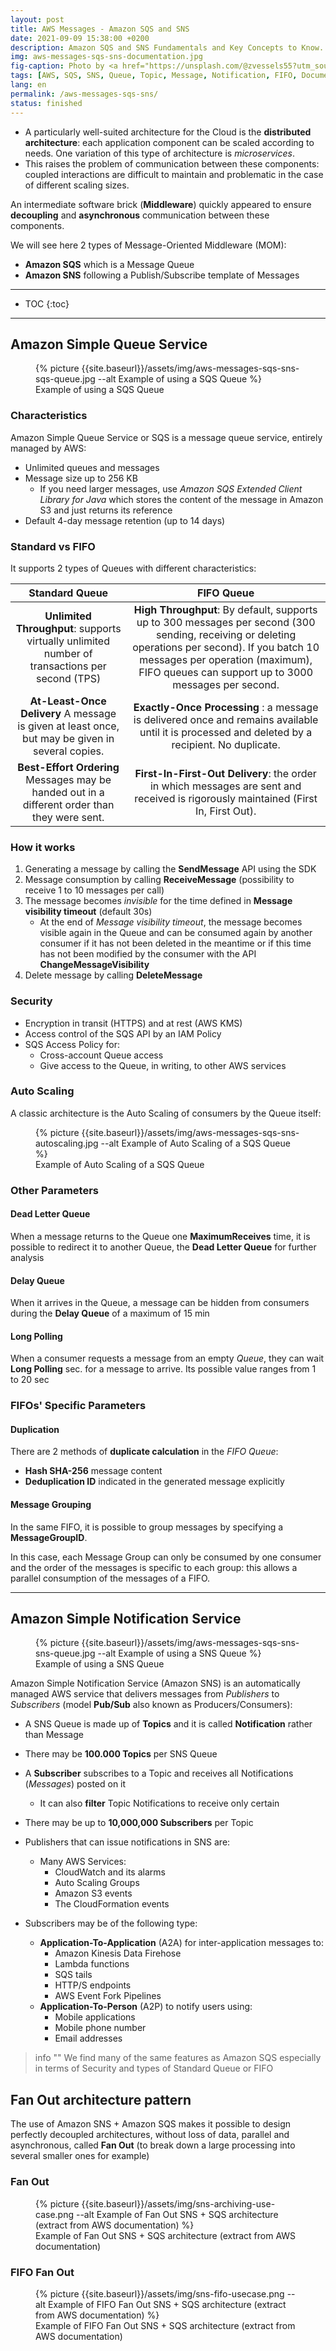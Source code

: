 ```yaml
---
layout: post
title: AWS Messages - Amazon SQS and SNS
date: 2021-09-09 15:38:00 +0200
description: Amazon SQS and SNS Fundamentals and Key Concepts to Know. Tutorial, how-to.
img: aws-messages-sqs-sns-documentation.jpg
fig-caption: Photo by <a href="https://unsplash.com/@zvessels55?utm_source=unsplash&utm_medium=referral&utm_content=creditCopyText">Zach Vessels</a> on <a href="https://unsplash.com/s/photos/traffic-jam?utm_source=unsplash&utm_medium=referral&utm_content=creditCopyText">Unsplash</a>
tags: [AWS, SQS, SNS, Queue, Topic, Message, Notification, FIFO, Documentation]
lang: en
permalink: /aws-messages-sqs-sns/
status: finished
---
```


- A particularly well-suited architecture for the Cloud is the **distributed architecture**: each application component can be scaled according to needs. One variation of this type of architecture is *microservices*.
- This raises the problem of communication between these components: coupled interactions are difficult to maintain and problematic in the case of different scaling sizes. 

An intermediate software brick (**Middleware**) quickly appeared to ensure **decoupling** and **asynchronous** communication between these components. 

We will see here 2 types of Message-Oriented Middleware (MOM):
- **Amazon SQS** which is a Message Queue
- **Amazon SNS** following a Publish/Subscribe template of Messages

<hr class="hr-text" data-content="Content">

* TOC
{:toc}


<hr class="hr-text" data-content="SQS">

## Amazon Simple Queue Service

<figure class="article">
  {% picture {{site.baseurl}}/assets/img/aws-messages-sqs-sns-sqs-queue.jpg --alt Example of using a SQS Queue %}
  <figcaption>Example of using a SQS Queue</figcaption>
</figure>

### Characteristics

Amazon Simple Queue Service or SQS is a message queue service, entirely managed by AWS:
- Unlimited queues and messages
- Message size up to 256 KB
    * If you need larger messages, use *Amazon SQS Extended Client Library for Java* which stores the content of the message in Amazon S3 and just returns its reference
- Default 4-day message retention (up to 14 days)

### Standard vs FIFO

It supports 2 types of Queues with different characteristics:

| Standard Queue  |  FIFO Queue  |
| :---: | :---: |
| **Unlimited Throughput**: supports virtually unlimited number of transactions per second (TPS)  |  **High Throughput**:  By default, supports up to 300 messages per second (300 sending, receiving or deleting operations per second). If you batch 10 messages per operation (maximum), FIFO queues can support up to 3000 messages per second.  |
| **At-Least-Once Delivery**  A message is given at least once, but may be given in several copies.  | **Exactly-Once Processing**  : a message is delivered once and remains available until it is processed and deleted by a recipient. No duplicate.  |
| **Best-Effort Ordering**  Messages may be handed out in a different order than they were sent.  | **First-In-First-Out Delivery**:  the order in which messages are sent and received is rigorously maintained (First In, First Out).  |

### How it works

1. Generating a message by calling the **SendMessage** API using the SDK
1. Message consumption by calling **ReceiveMessage** (possibility to receive 1 to 10 messages per call)
1. The message becomes *invisible* for the time defined in **Message visibility timeout** (default 30s)
    - At the end of *Message visibility timeout*, the message becomes visible again in the Queue and can be consumed again by another consumer if it has not been deleted in the meantime or if this time has not been modified by the consumer with the API **ChangeMessageVisibility** 
1. Delete message by calling **DeleteMessage**

### Security

- Encryption in transit (HTTPS) and at rest (AWS KMS)
- Access control of the SQS API by an IAM Policy
- SQS Access Policy for:
    - Cross-account Queue access
    - Give access to the Queue, in writing, to other AWS services

### Auto Scaling

A classic architecture is the Auto Scaling of consumers by the Queue itself:

<figure class="article">
  {% picture {{site.baseurl}}/assets/img/aws-messages-sqs-sns-autoscaling.jpg --alt Example of Auto Scaling of a SQS Queue %}
  <figcaption>Example of Auto Scaling of a SQS Queue</figcaption>
</figure>

### Other Parameters

#### Dead Letter Queue

When a message returns to the Queue one **MaximumReceives** time, it is possible to redirect it to another Queue, the **Dead Letter Queue** for further analysis

#### Delay Queue

When it arrives in the Queue, a message can be hidden from consumers during the **Delay Queue** of a maximum of 15 min

#### Long Polling

When a consumer requests a message from an empty *Queue*, they can wait **Long Polling** sec. for a message to arrive. Its possible value ranges from 1 to 20 sec

### FIFOs' Specific Parameters

#### Duplication

There are 2 methods of **duplicate calculation** in the *FIFO Queue*:
- **Hash SHA-256** message content
- **Deduplication ID** indicated in the generated message explicitly

#### Message Grouping

In the same FIFO, it is possible to group messages by specifying a **MessageGroupID**.

In this case, each Message Group can only be consumed by one consumer and the order of the messages is specific to each group: this allows a parallel consumption of the messages of a FIFO.


<hr class="hr-text" data-content="SNS">

## Amazon Simple Notification Service

<figure class="article">
  {% picture {{site.baseurl}}/assets/img/aws-messages-sqs-sns-sns-queue.jpg --alt Example of using a SNS Queue %}
  <figcaption>Example of using a SNS Queue</figcaption>
</figure>

Amazon Simple Notification Service (Amazon SNS) is an automatically managed AWS service that delivers messages from *Publishers* to *Subscribers* (model **Pub/Sub** also known as Producers/Consumers):

- A SNS Queue is made up of **Topics** and it is called **Notification** rather than Message
- There may be **100.000 Topics** per SNS Queue
- A **Subscriber** subscribes to a Topic and receives all Notifications (*Messages*) posted on it
    * It can also **filter** Topic Notifications to receive only certain
- There may be up to **10,000,000 Subscribers** per Topic

- Publishers that can issue notifications in SNS are:
    * Many AWS Services:
        - CloudWatch and its alarms
        - Auto Scaling Groups
        - Amazon S3 events
        - The CloudFormation events

- Subscribers may be of the following type:
    * **Application-To-Application** (A2A) for inter-application messages to:
        - Amazon Kinesis Data Firehose
        - Lambda functions
        - SQS tails
        - HTTP/S endpoints
        - AWS Event Fork Pipelines
    * **Application-To-Person** (A2P) to notify users using:
        - Mobile applications
        - Mobile phone number
        - Email addresses

> info ""
> We find many of the same features as Amazon SQS especially in terms of Security and types of Standard Queue or FIFO

## Fan Out architecture pattern 

The use of Amazon SNS + Amazon SQS makes it possible to design perfectly decoupled architectures, without loss of data, parallel and asynchronous, called **Fan Out** (to break down a large processing into several smaller ones for example)

### Fan Out

<figure class="article">
  {% picture {{site.baseurl}}/assets/img/sns-archiving-use-case.png --alt Example of Fan Out SNS + SQS architecture (extract from AWS documentation) %}
  <figcaption>Example of Fan Out SNS + SQS architecture (extract from AWS documentation)</figcaption>
</figure>

### FIFO Fan Out

<figure class="article">
  {% picture {{site.baseurl}}/assets/img/sns-fifo-usecase.png --alt Example of FIFO Fan Out SNS + SQS architecture (extract from AWS documentation) %}
  <figcaption>Example of FIFO Fan Out SNS + SQS architecture (extract from AWS documentation)</figcaption>
</figure>
